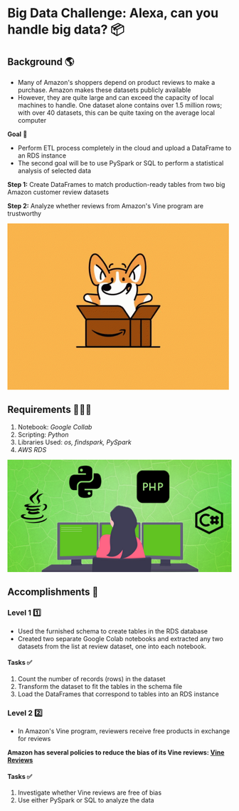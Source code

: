# Big Data Challenge: Alexa, can you handle big data? 📦

## Background 🌎

- Many of Amazon's shoppers depend on product reviews to make a purchase. Amazon makes these datasets publicly available 
- However, they are quite large and can exceed the capacity of local machines to handle. One dataset alone contains over 1.5 million rows; with over 40 datasets, this can be quite taxing on the average local computer

**Goal** 🥅
- Perform ETL process completely in the cloud and upload a DataFrame to an RDS instance
- The second goal will be to use PySpark or SQL to perform a statistical analysis of selected data

**Step 1:** Create DataFrames to match production-ready tables from two big Amazon customer review datasets

**Step 2:** Analyze whether reviews from Amazon's Vine program are trustworthy

![Amazon GIF](/images/1.gif)

## Requirements 👩🏻‍💻

1. Notebook: *Google Collab*
2. Scripting: *Python*
3. Libraries Used: *os, findspark, PySpark*
4. *AWS RDS*

![Code](/images/1.jpg)

## Accomplishments 🎯

### Level 1 1️⃣

- Used the furnished schema to create tables in the RDS database
- Created two separate Google Colab notebooks and extracted any two datasets from the list at review dataset, one into each notebook.

#### Tasks ✅

1. Count the number of records (rows) in the dataset
2. Transform the dataset to fit the tables in the schema file
3. Load the DataFrames that correspond to tables into an RDS instance

### Level 2 2️⃣

- In Amazon's Vine program, reviewers receive free products in exchange for reviews

**Amazon has several policies to reduce the bias of its Vine reviews: [Vine Reviews](https://www.amazon.com/gp/vine/help?ie=UTF8)**

#### Tasks ✅

1. Investigate whether Vine reviews are free of bias
2. Use either PySpark or SQL to analyze the data


